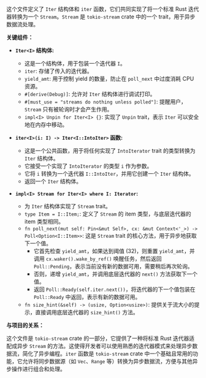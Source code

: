这个文件定义了 `Iter` 结构体和 `iter` 函数，它们共同实现了将一个标准 Rust 迭代器转换为一个 `Stream`。`Stream` 是 `tokio-stream` crate 中的一个 trait，用于异步数据流处理。

**关键组件：**

*   **`Iter<I>` 结构体:**
    *   这是一个结构体，用于包装一个迭代器 `I`。
    *   `iter`: 存储了传入的迭代器。
    *   `yield_amt`: 用于控制 yield 的数量，防止在 `poll_next` 中过度消耗 CPU 资源。
    *   `#[derive(Debug)]`: 允许对 `Iter` 结构体进行调试打印。
    *   `#[must_use = "streams do nothing unless polled"]`: 提醒用户，`Stream` 只有被轮询时才会产生作用。
    *   `impl<I> Unpin for Iter<I> {}`: 实现了 `Unpin` trait，表示 `Iter` 可以安全地在内存中移动。

*   **`iter<I>(i: I) -> Iter<I::IntoIter>` 函数:**
    *   这是一个公共函数，用于将任何实现了 `IntoIterator` trait 的类型转换为 `Iter` 结构体。
    *   它接受一个实现了 `IntoIterator` 的类型 `i` 作为参数。
    *   它将 `i` 转换为一个迭代器 `I::IntoIter`，并用它创建一个 `Iter` 结构体。
    *   返回一个 `Iter` 结构体。

*   **`impl<I> Stream for Iter<I> where I: Iterator`:**
    *   为 `Iter` 结构体实现了 `Stream` trait。
    *   `type Item = I::Item;`: 定义了 `Stream` 的 item 类型，与底层迭代器的 item 类型相同。
    *   `fn poll_next(mut self: Pin<&mut Self>, cx: &mut Context<'_>) -> Poll<Option<I::Item>>`: 这是 `Stream` trait 的核心方法，用于异步地获取下一个值。
        *   它首先检查 `yield_amt`，如果达到阈值 (32)，则重置 `yield_amt`，并调用 `cx.waker().wake_by_ref()` 唤醒任务，然后返回 `Poll::Pending`，表示当前没有新的数据可用，需要稍后再次轮询。
        *   否则，递增 `yield_amt`，并调用底层迭代器的 `next()` 方法获取下一个值。
        *   返回 `Poll::Ready(self.iter.next())`，将迭代器的下一个值包装在 `Poll::Ready` 中返回，表示有新的数据可用。
    *   `fn size_hint(&self) -> (usize, Option<usize>)`: 提供关于流大小的提示，直接调用底层迭代器的 `size_hint()` 方法。

**与项目的关系：**

这个文件是 `tokio-stream` crate 的一部分，它提供了一种将标准 Rust 迭代器适配成异步 `Stream` 的方法。这使得开发者可以使用熟悉的迭代器模式来处理异步数据流，简化了异步编程。`iter` 函数是 `tokio-stream` crate 中一个基础且常用的功能，它允许将同步数据源（如 `Vec`、`Range` 等）转换为异步数据流，方便与其他异步操作进行组合和处理。
